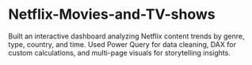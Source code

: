 # Netflix-Movies-and-TV-shows
Built an interactive dashboard analyzing Netflix content trends by genre, type, country, and time. Used Power Query for data cleaning, DAX for custom calculations, and multi-page visuals for storytelling insights.
